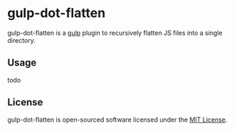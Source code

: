 # gulp-dot-flatten

gulp-dot-flatten is a [gulp](https://github.com/wearefractal/gulp) plugin to recursively flatten JS files into a single directory.

## Usage

todo

## License

gulp-dot-flatten is open-sourced software licensed under the [MIT License](https://opensource.org/licenses/MIT).
